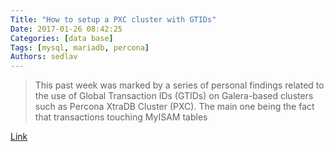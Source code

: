 ```yaml
---
Title: "How to setup a PXC cluster with GTIDs"
Date: 2017-01-26 08:42:25
Categories: [data base]
Tags: [mysql, mariadb, percona]
Authors: sedlav
---
```


> This past week was marked by a series of personal findings related to the use of Global Transaction IDs (GTIDs) on Galera-based clusters such as Percona XtraDB Cluster (PXC). The main one being the fact that transactions touching MyISAM tables

[Link](http://www.percona.com/blog/2015/02/20/how-to-setup-a-pxc-cluster-with-gtids-and-have-async-slaves-replicating-from-it/)
